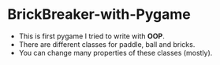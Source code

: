 # BrickBreaker-with-Pygame

- This is first pygame I tried to write with **OOP**.
- There are different classes for paddle, ball and bricks. 
- You can change many properties of these classes (mostly).

